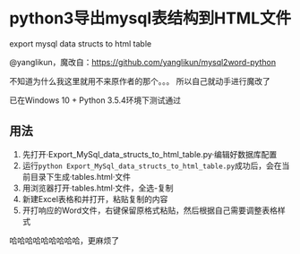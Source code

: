 # python3导出mysql表结构到HTML文件
export mysql data structs to html table

@yanglikun，魔改自：https://github.com/yanglikun/mysql2word-python

不知道为什么我这里就用不来原作者的那个。。。
所以自己就动手进行魔改了

已在Windows 10 + Python 3.5.4环境下测试通过


## 用法
1. 先打开·Export_MySql_data_structs_to_html_table.py·编辑好数据库配置
2. 运行`python Export_MySql_data_structs_to_html_table.py`成功后，会在当前目录下生成·tables.html·文件
3. 用浏览器打开·tables.html·文件，全选-复制
4. 新建Excel表格和并打开，粘贴复制的内容
5. 开打响应的Word文件，右键保留原格式粘贴，然后根据自己需要调整表格样式

哈哈哈哈哈哈哈哈哈，更麻烦了
